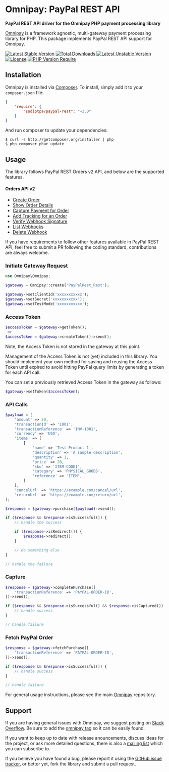 # Omnipay: PayPal REST API

**PayPal REST API driver for the Omnipay PHP payment processing library**

[Omnipay](https://github.com/thephpleague/omnipay) is a framework agnostic, multi-gateway payment
processing library for PHP. This package implements PayPal REST API support for Omnipay.

[![Latest Stable Version](http://poser.pugx.org/sudiptpa/paypal-rest/v)](https://packagist.org/packages/sudiptpa/paypal-rest) [![Total Downloads](http://poser.pugx.org/sudiptpa/paypal-rest/downloads)](https://packagist.org/packages/sudiptpa/paypal-rest) [![Latest Unstable Version](http://poser.pugx.org/sudiptpa/paypal-rest/v/unstable)](https://packagist.org/packages/sudiptpa/paypal-rest) [![License](http://poser.pugx.org/sudiptpa/paypal-rest/license)](https://packagist.org/packages/sudiptpa/paypal-rest) [![PHP Version Require](http://poser.pugx.org/sudiptpa/paypal-rest/require/php)](https://packagist.org/packages/sudiptpa/paypal-rest)

## Installation

Omnipay is installed via [Composer](http://getcomposer.org/). To install, simply add it
to your `composer.json` file:

```json
{
    "require": {
        "sudiptpa/paypal-rest": "~3.0"
    }
}
```

And run composer to update your dependencies:

    $ curl -s http://getcomposer.org/installer | php
    $ php composer.phar update

## Usage

The library follows PayPal REST Orders v2 API, and below are the supported features.

 #### Orders API v2

- [Create Order](https://developer.paypal.com/docs/api/orders/v2/#orders_create)
- [Show Order Details](https://developer.paypal.com/docs/api/orders/v2/#orders_get)
- [Capture Payment for Order](https://developer.paypal.com/docs/api/orders/v2/#orders_capture)
- [Add Tracking for an Order](https://developer.paypal.com/docs/api/orders/v2/#orders_track_create)
- [Verify Webhook Signature](https://developer.paypal.com/docs/api/webhooks/v1/#verify-webhook-signature_post)
- [List Webhooks](https://developer.paypal.com/docs/api/webhooks/v1/#webhooks_list)
- [Delete Webhook](https://developer.paypal.com/docs/api/webhooks/v1/#webhooks_delete)

If you have requirements to follow other features available in PayPal REST API, feel free to submit a PR following the coding standard, contributions are always welcome.

### Initiate Gateway Request

```php
use Omnipay\Omnipay;

$gateway = Omnipay::create('PayPalRest_Rest');

$gateway->setClientId('xxxxxxxxxxx');
$gateway->setSecret('xxxxxxxxxxx');
$gateway->setTestMode('xxxxxxxxxxx');
```

### Access Token

```php
$accessToken = $gateway->getToken();
 or
$accessToken = $gateway->createToken()->send();
```

Note, the Access Token is not stored in the gateway at this point.

Management of the Access Token is not (yet) included in this library.
You should implement your own method for saving and reusing the Access Token until expired to avoid hitting PayPal query limits by generating a token for each API call.

You can set a previously retrieved Access Token in the gateway as follows:

```php
$gateway->setToken($accessToken);
```

### API Calls

```php
$payload = [
    'amount' => 20,
    'transactionId' => '1001',
    'transactionReference' => 'INV-1001',
    'currency' => 'USD',
    'items' => [
        [
            'name' => 'Test Product 1',
            'description' => 'A sample description',
            'quantity' => 1,
            'price' => 20,
            'sku' => 'ITEM-CODE1',
            'category' => 'PHYSICAL_GOODS',
            'reference' => 'ITEM',
        ]
    ],
    'cancelUrl' => 'https://example.com/cancel/url',
    'returnUrl' => 'https://example.com/return/url',
];

$response = $gateway->purchase($payload)->send();

if ($response && $response->isSuccessful()) {
    // handle the success

    if ($response->isRedirect()) {
        $response->redirect();
    }

    // do something else
}

// handle the failure
```

### Capture

```php
$response = $gateway->completePurchase([
    'transactionReference' => 'PAYPAL-ORDER-ID',
])->send();

if ($response && $response->isSuccessful() && $response->isCaptured()) {
    // handle success
}

// handle failure
```

### Fetch PayPal Order

```php
$response = $gateway->fetchPurchase([
    'transactionReference' => 'PAYPAL-ORDER-ID',
])->send();

if ($response && $response->isSuccessful()) {
    // handle success
}

// handle failure
```

For general usage instructions, please see the main [Omnipay](https://github.com/thephpleague/omnipay)
repository.

## Support

If you are having general issues with Omnipay, we suggest posting on
[Stack Overflow](http://stackoverflow.com/). Be sure to add the
[omnipay tag](http://stackoverflow.com/questions/tagged/omnipay) so it can be easily found.

If you want to keep up to date with release anouncements, discuss ideas for the project,
or ask more detailed questions, there is also a [mailing list](https://groups.google.com/forum/#!forum/omnipay) which
you can subscribe to.

If you believe you have found a bug, please report it using the [GitHub issue tracker](https://github.com/sudiptpa/paypal-rest/issues),
or better yet, fork the library and submit a pull request.
